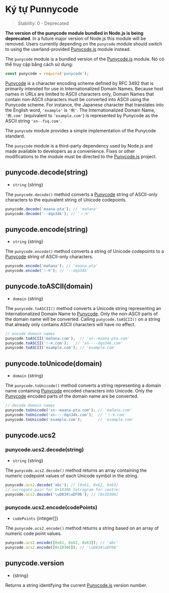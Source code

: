 # Ký tự Punnycode

<!-- YAML
changes:

  - version: v7.0.0
    pr-url: https://github.com/nodejs/node/pull/7941
    description: Accessing this module will now emit a deprecation warning.
-->

<!--introduced_in=v0.10.0-->

> Stability: 0 - Deprecated

**The version of the punycode module bundled in Node.js is being deprecated**. In a future major version of Node.js this module will be removed. Users currently depending on the `punycode` module should switch to using the userland-provided [Punycode.js](https://github.com/bestiejs/punycode.js) module instead.

The `punycode` module is a bundled version of the [Punycode.js](https://github.com/bestiejs/punycode.js) module. Nó có thể truy cập bằng cách sử dụng:

```js
const punycode = require('punycode');
```

[Punycode](https://tools.ietf.org/html/rfc3492) is a character encoding scheme defined by RFC 3492 that is primarily intended for use in Internationalized Domain Names. Because host names in URLs are limited to ASCII characters only, Domain Names that contain non-ASCII characters must be converted into ASCII using the Punycode scheme. For instance, the Japanese character that translates into the English word, `'example'` is `'例'`. The Internationalized Domain Name, `'例.com'` (equivalent to `'example.com'`) is represented by Punycode as the ASCII string `'xn--fsq.com'`.

The `punycode` module provides a simple implementation of the Punycode standard.

The `punycode` module is a third-party dependency used by Node.js and made available to developers as a convenience. Fixes or other modifications to the module must be directed to the [Punycode.js](https://github.com/bestiejs/punycode.js) project.

## punycode.decode(string)

<!-- YAML
added: v0.5.1
-->

* `string` {string}

The `punycode.decode()` method converts a [Punycode](https://tools.ietf.org/html/rfc3492) string of ASCII-only characters to the equivalent string of Unicode codepoints.

```js
punycode.decode('maana-pta'); // 'mañana'
punycode.decode('--dqo34k'); // '☃-⌘'
```

## punycode.encode(string)

<!-- YAML
added: v0.5.1
-->

* `string` {string}

The `punycode.encode()` method converts a string of Unicode codepoints to a [Punycode](https://tools.ietf.org/html/rfc3492) string of ASCII-only characters.

```js
punycode.encode('mañana'); // 'maana-pta'
punycode.encode('☃-⌘'); // '--dqo34k'
```

## punycode.toASCII(domain)

<!-- YAML
added: v0.6.1
-->

* `domain` {string}

The `punycode.toASCII()` method converts a Unicode string representing an Internationalized Domain Name to [Punycode](https://tools.ietf.org/html/rfc3492). Only the non-ASCII parts of the domain name will be converted. Calling `punycode.toASCII()` on a string that already only contains ASCII characters will have no effect.

```js
// encode domain names
punycode.toASCII('mañana.com');  // 'xn--maana-pta.com'
punycode.toASCII('☃-⌘.com');   // 'xn----dqo34k.com'
punycode.toASCII('example.com'); // 'example.com'
```

## punycode.toUnicode(domain)

<!-- YAML
added: v0.6.1
-->

* `domain` {string}

The `punycode.toUnicode()` method converts a string representing a domain name containing [Punycode](https://tools.ietf.org/html/rfc3492) encoded characters into Unicode. Only the [Punycode](https://tools.ietf.org/html/rfc3492) encoded parts of the domain name are be converted.

```js
// decode domain names
punycode.toUnicode('xn--maana-pta.com'); // 'mañana.com'
punycode.toUnicode('xn----dqo34k.com');  // '☃-⌘.com'
punycode.toUnicode('example.com');       // 'example.com'
```

## punycode.ucs2

<!-- YAML
added: v0.7.0
-->

### punycode.ucs2.decode(string)

<!-- YAML
added: v0.7.0
-->

* `string` {string}

The `punycode.ucs2.decode()` method returns an array containing the numeric codepoint values of each Unicode symbol in the string.

```js
punycode.ucs2.decode('abc'); // [0x61, 0x62, 0x63]
// surrogate pair for U+1D306 tetragram for centre:
punycode.ucs2.decode('\uD834\uDF06'); // [0x1D306]
```

### punycode.ucs2.encode(codePoints)

<!-- YAML
added: v0.7.0
-->

* `codePoints` {integer[]}

The `punycode.ucs2.encode()` method returns a string based on an array of numeric code point values.

```js
punycode.ucs2.encode([0x61, 0x62, 0x63]); // 'abc'
punycode.ucs2.encode([0x1D306]); // '\uD834\uDF06'
```

## punycode.version

<!-- YAML
added: v0.6.1
-->

* {string}

Returns a string identifying the current [Punycode.js](https://github.com/bestiejs/punycode.js) version number.
